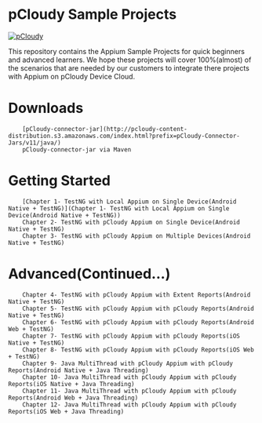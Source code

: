 # pCloudy Sample Projects

[![pCloudy](https://www.pcloudy.com/wp-content/uploads/2015/11/PCloudy_Logo_0-1.png)](http://www.pcloudy.com/)

This repository contains the Appium Sample Projects for quick beginners and advanced learners. We hope these projects will cover 100%(almost) of the scenarios that are needed by our customers to integrate there projects with Appium on pCloudy Device Cloud.



# Downloads
		[pCloudy-connector-jar](http://pcloudy-content-distribution.s3.amazonaws.com/index.html?prefix=pCloudy-Connector-Jars/v11/java/)
		pCloudy-connector-jar via Maven

# Getting Started
		[Chapter 1- TestNG with Local Appium on Single Device(Android Native + TestNG)](Chapter 1- TestNG with Local Appium on Single Device(Android Native + TestNG))
		Chapter 2- TestNG with pCloudy Appium on Single Device(Android Native + TestNG)
		Chapter 3- TestNG with pCloudy Appium on Multiple Devices(Android Native + TestNG)
			
# Advanced(Continued...)
		Chapter 4- TestNG with pCloudy Appium with Extent Reports(Android Native + TestNG)
		Chapter 5- TestNG with pCloudy Appium with pCloudy Reports(Android Native + TestNG)
		Chapter 6- TestNG with pCloudy Appium with pCloudy Reports(Android Web + TestNG)
		Chapter 7- TestNG with pCloudy Appium with pCloudy Reports(iOS Native + TestNG)
		Chapter 8- TestNG with pCloudy Appium with pCloudy Reports(iOS Web + TestNG)
		Chapter 9- Java MultiThread with pCloudy Appium with pCloudy Reports(Android Native + Java Threading)
		Chapter 10- Java MultiThread with pCloudy Appium with pCloudy Reports(iOS Native + Java Threading)
		Chapter 11- Java MultiThread with pCloudy Appium with pCloudy Reports(Android Web + Java Threading)
		Chapter 12- Java MultiThread with pCloudy Appium with pCloudy Reports(iOS Web + Java Threading)
